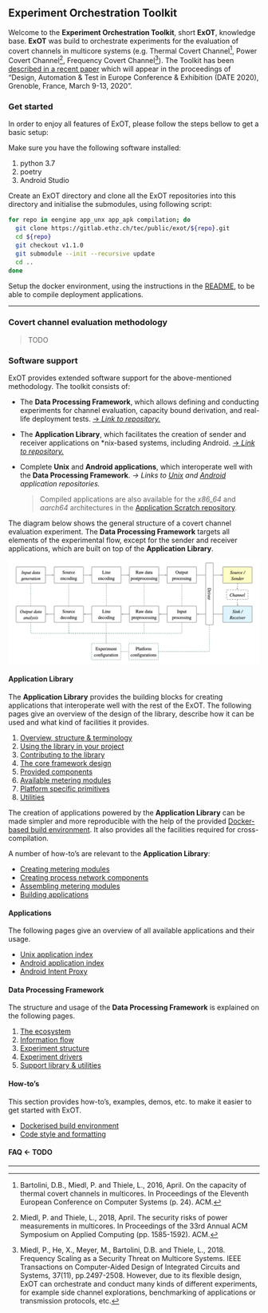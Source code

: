 ## Experiment Orchestration Toolkit

Welcome to the __Experiment Orchestration Toolkit__, short __ExOT__, knowledge base.
__ExOT__ was build to orchestrate experiments for the evaluation of covert channels in multicore systems (e.g. Thermal Covert Channel[^1], Power Covert Channel[^2], Frequency Covert Channel[^3]). The Toolkit has been [described in a recent paper](https://doi.org/10.3929/ethz-b-000377986) which will appear in the proceedings of “Design, Automation & Test in Europe Conference & Exhibition (DATE 2020), Grenoble, France, March 9-13, 2020”.

### Get started
In order to enjoy all features of ExOT, please follow the steps bellow to get a basic setup:

Make sure you have the following software installed:
1. python 3.7
1. poetry
1. Android Studio

Create an ExOT directory and clone all the ExOT repositories into this directory and initialise the submodules, using following script:
```bash
for repo in eengine app_unx app_apk compilation; do
  git clone https://gitlab.ethz.ch/tec/public/exot/${repo}.git
  cd ${repo}
  git checkout v1.1.0
  git submodule --init --recursive update
  cd ..
done
```
Setup the docker environment, using the instructions in the [README](https://gitlab.ethz.ch/tec/public/exot/compilation/blob/develop/README.md), to be able to compile deployment applications.

---

### Covert channel evaluation methodology

> TODO

### Software support

ExOT provides extended software support for the above-mentioned methodology. The toolkit consists of:

- The __Data Processing Framework__, which allows defining and conducting experiments for channel evaluation, capacity bound derivation, and real-life deployment tests. [→ *Link to repository.*](https://gitlab.ethz.ch/tec/research/exot/datapro)
- The __Application Library__, which facilitates the creation of sender and receiver applications on *nix-based systems, including Android. [→ *Link to repository.*](https://gitlab.ethz.ch/tec/research/exot/app_lib)

- Complete __Unix__ and __Android applications__, which interoperate well with the __Data Processing Framework__. *→  Links to [Unix](https://gitlab.ethz.ch/tec/research/exot/app_unx) and [Android](https://gitlab.ethz.ch/tec/research/exot/app_apk) application repositories.*

    > Compiled applications are also available for the _x86_64_ and _aarch64_ architectures in the [Application Scratch repository](https://gitlab.ethz.ch/tec/research/exot/app_scratch).

The diagram below shows the general structure of a covert channel evaluation experiment. The __Data Processing Framework__ targets all elements of the experimental flow, except for the sender and receiver applications, which are built on top of the __Application Library__.

![Experiment flow diagram](./uploads/figures/flow.png)

#### Application Library

The **Application Library** provides the building blocks for creating applications that interoperate well with the rest of the ExOT. The following pages give an overview of the design of the library, describe how it can be used and what kind of facilities it provides.

1. [Overview, structure & terminology](1.-The-Application-Library/Framework-overview)
1. [Using the library in your project](1.-The-Application-Library/Using-the-library)
1. [Contributing to the library](1.-The-Application-Library/Contributing-to-the-library)
1. [The core framework design](1.-The-Application-Library/The-core-framework)
1. [Provided components](1.-The-Application-Library/Provided-components)
1. [Available metering modules](1.-The-Application-Library/Available-metering-modules)
1. [Platform specific primitives](1.-The-Application-Library/Platform-specific-primitives)
1. [Utilities](1.-The-Application-Library/Utilities)

The creation of applications powered by the **Application Library** can be made simpler and more reproducible with the help of the provided [Docker-based build environment](4.-How-to/Dockerised-build-environment). It also provides all the facilities required for cross-compilation.

A number of how-toʼs are relevant to the **Application Library**:

- [Creating metering modules](4.-How-to/Creating-metering-modules)
- [Creating process network components](4.-How-to/Creating-process-network-components)
- [Assembling metering modules](4.-How-to/Assembling-metering-modules)
- [Building applications](4.-How-to/Building-applications)

#### Applications

The following pages give an overview of all available applications and their usage.

- [Unix application index](2.-The-Applications/Application-Index)
- [Android application index](2.-The-Applications/Android-Application-Index)
- [Android Intent Proxy](2.-The-Applications/Android-Intent-Proxy)

#### Data Processing Framework

The structure and usage of the __Data Processing Framework__ is explained on the following pages.

1. [The ecosystem](3.-The-Data-Processing-Framework/The-Ecosystem)
1. [Information flow](3.-The-Data-Processing-Framework/Information-flow)
1. [Experiment structure](3.-The-Data-Processing-Framework/Experiment-structure)
1. [Experiment drivers](3.-The-Data-Processing-Framework/Experiment-drivers)
1. [Support library & utilities](3.-The-Data-Processing-Framework/Support-library)

#### How-toʼs

This section provides how-toʼs, examples, demos, etc. to make it easier to get started with ExOT.

- [Dockerised build environment](4.-How-to/Dockerised-build-environment)
- [Code style and formatting](4.-How-to/Code-style-and-formatting)


#### FAQ <- TODO

------
[^1]: Bartolini, D.B., Miedl, P. and Thiele, L., 2016, April. On the capacity of thermal covert channels in multicores. In Proceedings of the Eleventh European Conference on Computer Systems (p. 24). ACM.
[^2]: Miedl, P. and Thiele, L., 2018, April. The security risks of power measurements in multicores. In Proceedings of the 33rd Annual ACM Symposium on Applied Computing (pp. 1585-1592). ACM.
[^3]: Miedl, P., He, X., Meyer, M., Bartolini, D.B. and Thiele, L., 2018. Frequency Scaling as a Security Threat on Multicore Systems. IEEE Transactions on Computer-Aided Design of Integrated Circuits and Systems, 37(11), pp.2497-2508.
However, due to its flexible design, ExOT can orchestrate and conduct many kinds of different experiments, for example side channel explorations, benchmarking of applications or transmission protocols, etc.
